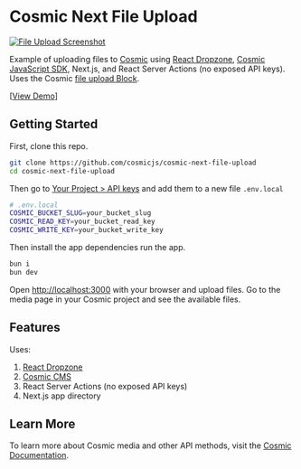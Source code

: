 # Cosmic Next File Upload

<a href="https://cosmic-next-file-upload.vercel.app/"><img src="https://imgix.cosmicjs.com/c39201f0-2cea-11ef-adb1-8b946b3a80e4-file-upload.png?w=1200&auto=format,compression" alt="File Upload Screenshot" /></a>

Example of uploading files to [Cosmic](https://www.cosmicjs.com/) using [React Dropzone](https://react-dropzone.js.org), [Cosmic JavaScript SDK](https://www.npmjs.com/package/@cosmicjs/sdk), Next.js, and React Server Actions (no exposed API keys). Uses the Cosmic [file upload Block](https://blocks.cosmicjs.com/blocks/file-upload).

[[View Demo](https://cosmic-next-file-upload.vercel.app/)]

## Getting Started

First, clone this repo.

```bash
git clone https://github.com/cosmicjs/cosmic-next-file-upload
cd cosmic-next-file-upload
```

Then go to [Your Project > API keys](https://app.cosmicjs.com/login) and add them to a new file `.env.local`

```bash
# .env.local
COSMIC_BUCKET_SLUG=your_bucket_slug
COSMIC_READ_KEY=your_bucket_read_key
COSMIC_WRITE_KEY=your_bucket_write_key
```

Then install the app dependencies run the app.

```bash
bun i
bun dev
```

Open [http://localhost:3000](http://localhost:3000) with your browser and upload files. Go to the media page in your Cosmic project and see the available files.

## Features

Uses:

1. [React Dropzone](https://react-dropzone.js.org)
2. [Cosmic CMS](https://www.cosmicjs.com)
3. React Server Actions (no exposed API keys)
4. Next.js app directory

## Learn More

To learn more about Cosmic media and other API methods, visit the [Cosmic Documentation](https://www.cosmicjs.com/docs).
